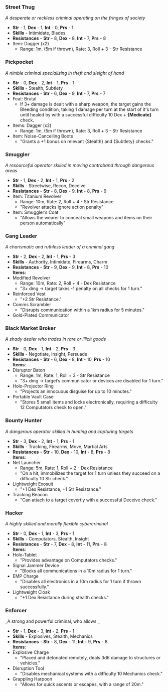 ### Street Thug
_A desperate or reckless criminal operating on the fringes of society_
- **Str** - 1, **Dex** - 1, **Int** - 0, **Prs** - 1
- **Skills** - Intimidate, Blades
- **Resistances** - **Str** - 8, **Dex** - 8, **Int** - 7, **Prs** - 8
- Item: Dagger (x2)
	- Range: 1m, (5m if thrown), Rate: 3, Roll + 3 - Str Resistance
### Pickpocket
_A nimble criminal specializing in theft and sleight of hand_
- **Str** - 0, **Dex** - 2, **Int** - 1, **Prs** - 1
- **Skills** - Stealth, Subtlety
- **Resistances** - **Str** - 6, **Dex** - 9, **Int** - 7, **Prs** - 7  
- Feat: Brutal
	- If 3+ damage is dealt with a sharp weapon, the target gains the Bleeding condition, taking 1 damage per turn at the start of it's turn until healed by with a successful difficulty 10 Dex + **{Medicate}** check.
- Items: Dagger (x2)
	- Range: 1m, (5m if thrown), Rate: 3, Roll + 3 - Str Resistance
- Item: Noise-Cancelling Boots
    - "Grants a +1 bonus on relevant {Stealth} and {Subtlety} checks."
### Smuggler
_A resourceful operator skilled in moving contraband through dangerous areas_
- **Str** - 1, **Dex** - 2, **Int** - 1, **Prs** - 2
- **Skills** - Streetwise, Recon, Deceive
- **Resistances** - **Str** - 8, **Dex** - 9, **Int** - 8, **Prs** - 9
- Item: Titanium Revolver
	- Range: 10m, Rate: 2,  Roll + 4 - Str Resistance
	- "Revolver attacks ignore action penalty"
- Item: Smuggler’s Coat
    - "Allows the wearer to conceal small weapons and items on their person automatically"
### Gang Leader
_A charismatic and ruthless leader of a criminal gang_
- **Str** - 2, **Dex** - 2, **Int** - 1, **Prs** - 3
- **Skills** - Authority, Intimidate, Firearms, Charm
- **Resistances** - **Str** - 9, **Dex** - 9, **Int** - 8, **Prs** - 10  
    **Items**:
- Modified Revolver
    - Range: 10m, Rate: 2, Roll + 4 - Dex Resistance
    - "3+ dmg → target takes -1 penalty on all checks for 1 turn."
- Reinforced Vest
    - "+2 Str Resistance."
- Comms Scrambler
    - "Disrupts communication within a 1km radius for 5 minutes."
- Gold-Plated Communicator
### Black Market Broker
_A shady dealer who trades in rare or illicit goods_
- **Str** - 0, **Dex** - 1, **Int** - 2, **Prs** - 3
- **Skills** - Negotiate, Insight, Persuade
- **Resistances** - **Str** - 6, **Dex** - 8, **Int** - 10, **Prs** - 10  
    **Items**:
- Disruptor Baton
    - Range: 1m, Rate: 1, Roll + 3 - Str Resistance
    - "3+ dmg → target’s communicator or devices are disabled for 1 turn."
- Holo-Projector Ring
    - "Projects an innocuous disguise for up to 10 minutes."
- Portable Vault Case
    - "Stores 5 small items and locks electronically, requiring a difficulty 12 Computators check to open."
### Bounty Hunter
_A dangerous operator skilled in hunting and capturing targets_
- **Str** - 3, **Dex** - 2, **Int** - 1, **Prs** - 1
- **Skills** - Tracking, Firearms, Move, Martial Arts
- **Resistances** - **Str** - 10, **Dex** - 10, **Int** - 8, **Prs** - 8  
    **Items**:
- Net Launcher
    - Range: 5m, Rate: 1, Roll + 2 - Dex Resistance
    - "On a hit, immobilizes the target for 1 turn unless they succeed on a difficulty 10 Str check."
- Lightweight Exosuit
    - "+1 Dex Resistance, +1 Str Resistance."
- Tracking Beacon
    - "Can attach to a target covertly with a successful Deceive check."
### Hacker
_A highly skilled and morally flexible cybercriminal_
- **Str** - 0, **Dex** - 1, **Int** - 3, **Prs** - 1
- **Skills** - Computators, Stealth, Insight
- **Resistances** - **Str** - 7, **Dex** - 8, **Int** - 11, **Prs** - 8  
    **Items**:
- Holo-Tablet
    - "Provides advantage on Computators checks."
- Signal Jammer Device
    - "Blocks all communications in a 10m radius for 1 turn."
- EMP Charge
    - "Disables all electronics in a 10m radius for 1 turn if thrown successfully."
- Lightweight Cloak
    - "+1 Dex Resistance during stealth checks."
### Enforcer
_A strong and powerful criminal, who allows _
- **Str** - 1, **Dex** - 3, **Int** - 2, **Prs** - 1
- **Skills** - Explosives, Stealth, Mechanics
- **Resistances** - **Str** - 8, **Dex** - 11, **Int** - 9, **Prs** - 8  
    **Items**:
- Explosive Charge
    - "Placed and detonated remotely, deals 3d6 damage to structures or vehicles."
- Disruption Tool
    - "Disables mechanical systems with a difficulty 10 Mechanics check."
- Grappling Harpoon
    - "Allows for quick ascents or escapes, with a range of 20m."
